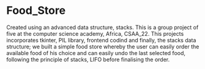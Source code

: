 # Food_Store
Created using an advanced data structure, stacks.
This is a group project of five at the computer science academy, Africa, CSAA_22. This projects incorporates tkinter, PIL library, frontend codind and finally, the stacks data structure; we built a simple food store whereby the user can easily order the available food of his choice and can easily undo the last selected food, following the principle of stacks, LIFO before finalising the order.
